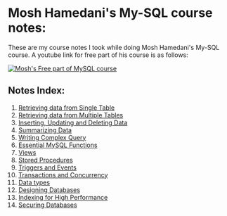# Mosh Hamedani's My-SQL course notes:
These are my course notes I took while doing Mosh Hamedani's My-SQL course. A youtube link for free part of his course is as follows:

[![Mosh's Free part of MySQL course](http://img.youtube.com/vi/7S_tz1z_5bA/0.jpg)](http://www.youtube.com/watch?v=7S_tz1z_5bA "Mosh's MySQL course (free part only)")

## Notes Index:
1. [Retrieving data from Single Table](1.%20Retrieving%20data%20from%20Single%20Table/1.%20Retrieving%20data%20from%20Single%20Table.md)
2. [Retrieving data from Multiple Tables](2.%20Retrieving%20data%20from%20Multiple%20Tables/2.%20Retrieving%20data%20from%20Multiple%20Tables.md)
3. [Inserting, Updating and Deleting Data](3.%20Inserting%2C%20Updating%20and%20Deleting%20Data/3.%20Inserting%2C%20Updating%20and%20Deleting%20Data.md)
4. [Summarizing Data](4.%20Summarizing%20Data/4.%20Summarizing%20Data.md)
5. [Writing Complex Query](5.%20Writing%20Complex%20Query/5.%20Writing%20Complex%20Query.md)
6. [Essential MySQL Functions](6.%20Essential%20MySQL%20Functions/6.%20Essential%20MySQL%20Functions.md)
7. [Views](7.%20Views/7.%20Views.md)
8. [Stored Procedures](8.%20Stored%20Procedures/8.%20Stored%20Procedures.md)
9. [Triggers and Events](9.%20Triggers%20and%20Events/9.%20Triggers%20and%20Events.md)
10. [Transactions and Concurrency](10.%20Transactions%20and%20Concurrency/10.%20Transactions%20and%20Concurrency.md)
11. [Data types](11.%20Data%20types/11.%20Data%20types.md)
12. [Designing Databases](12.%20Designing%20Databases/12.%20Designing%20Databases.md)
13. [Indexing for High Performance](13.%20Indexing%20for%20High%20Performance/13.%20Indexing%20for%20High%20Performance.md)
14. [Securing Databases](14.%20Securing%20Databases/14.%20Securing%20Databases.md)